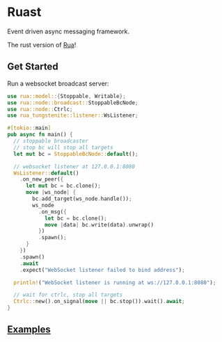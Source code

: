 # Ruast

Event driven async messaging framework.

The rust version of [Rua](https://github.com/DiscreteTom/rua)!

## Get Started

Run a websocket broadcast server:

```rust
use rua::model::{Stoppable, Writable};
use rua::node::broadcast::StoppableBcNode;
use rua::node::Ctrlc;
use rua_tungstenite::listener::WsListener;

#[tokio::main]
pub async fn main() {
  // stoppable broadcaster
  // stop bc will stop all targets
  let mut bc = StoppableBcNode::default();

  // websocket listener at 127.0.0.1:8080
  WsListener::default()
    .on_new_peer({
      let mut bc = bc.clone();
      move |ws_node| {
        bc.add_target(ws_node.handle());
        ws_node
          .on_msg({
            let bc = bc.clone();
            move |data| bc.write(data).unwrap()
          })
          .spawn();
      }
    })
    .spawn()
    .await
    .expect("WebSocket listener failed to bind address");

  println!("WebSocket listener is running at ws://127.0.0.1:8080");

  // wait for ctrlc, stop all targets
  Ctrlc::new().on_signal(move || bc.stop()).wait().await;
}
```

## [Examples](https://github.com/DiscreteTom/ruast/tree/main/rua/examples)
